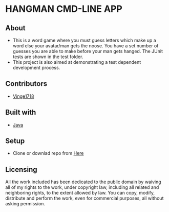 # HANGMAN CMD-LINE APP

## About

- This is a word game where you must guess letters which make up a word else your avatar/man gets the noose. You have a set number of guesses you are able to make before your man gets hanged. The JUnit tests are shown in the test folder.
- This project is also aimed at demonstrating a test dependent development process.

## Contributors

- [Vinge1718](https://github.com/Vinge1718)

## Built with
- [Java](http://www.oracle.com/technetwork/java/index.html)

## Setup
- Clone or downlad repo from [Here](https://github.com/Vinge1718/java-hangman-cmd-app)

## Licensing
All the work included has been dedicated to the public domain by waiving all of my rights to the work, under
copyright law, including all related and neighboring rights, to the extent allowed by law.
You can copy, modify, distribute and perform the work, even for commercial
purposes, all without asking permission.

